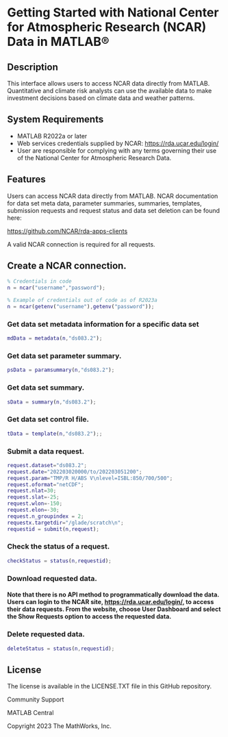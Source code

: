 # Getting Started with National Center for Atmospheric Research (NCAR) Data in MATLAB&reg;

## Description

This interface allows users to access NCAR data directly from MATLAB.  Quantitative and climate risk analysts can use the available data to make investment decisions based on climate data and weather patterns.

## System Requirements

- MATLAB R2022a or later
- Web services credentials supplied by NCAR: https://rda.ucar.edu/login/
- User are responsible for complying with any terms governing their use of the National Center for Atmospheric Research Data.

## Features

Users can access NCAR data directly from MATLAB.   NCAR documentation for data set meta data, parameter summaries, summaries, templates, submission requests and request status and data set deletion can be found here: 

https://github.com/NCAR/rda-apps-clients

A valid NCAR connection is required for all requests.

## Create a NCAR connection.

```MATLAB
% Credentials in code
n = ncar("username","password");

% Example of credentials out of code as of R2023a
n = ncar(getenv("username"),getenv("password"));
```

### Get data set metadata information for a specific data set
```MATLAB
mdData = metadata(n,"ds083.2");
```

### Get data set parameter summary.
```MATLAB
psData = paramsummary(n,"ds083.2");
```

### Get data set summary.
```MATLAB
sData = summary(n,"ds083.2");
```

### Get data set control file.
```MATLAB
tData = template(n,"ds083.2");;
```

### Submit a data request.
```MATLAB
request.dataset="ds083.2";
request.date="202203020000/to/202203051200";
request.param="TMP/R H/ABS V\nlevel=ISBL:850/700/500";
request.oformat="netCDF";
request.nlat=30;
request.slat=-25;
request.wlon=-150;
request.elon=-30;
request.n_groupindex = 2;
requestx.targetdir="/glade/scratch\n";
requestid = submit(n,request);
```

### Check the status of a request.
```MATLAB
checkStatus = status(n,requestid);
```

### Download requested data.
#### Note that there is no API method to programmatically download the data.  Users can login to the NCAR site, https://rda.ucar.edu/login/, to access their data requests. From the website, choose User Dashboard and select the Show Requests option to access the requested data.

### Delete requested data.
```MATLAB
deleteStatus = status(n,requestid);
```
## License

The license is available in the LICENSE.TXT file in this GitHub repository.

Community Support

MATLAB Central

Copyright 2023 The MathWorks, Inc.
